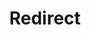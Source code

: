 ﻿---
layout: src/layouts/Redirect.astro
title: Redirect
redirect: https://yamldoc.liuyan.wang/docs/octopus-rest-api/octopus.server.exe-command-line/show-thumbprint
pubDate:  2023-01-01
navSearch: false
navSitemap: false
navMenu: false
---
